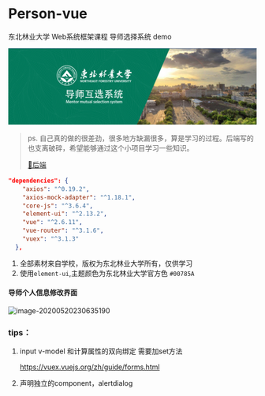 # Person-vue

 东北林业大学 Web系统框架课程  导师选择系统 demo 

![image-20200519002133178](./md-assets/image-20200519002133178.png)



> ps. 自己真的做的很差劲，很多地方缺漏很多，算是学习的过程。后端写的也支离破碎，希望能够通过这个小项目学习一些知识。
>
> [:runner:后端](https://github.com/BakaRice/PersonnelManagementSystem)

```json
"dependencies": {
    "axios": "^0.19.2",
    "axios-mock-adapter": "^1.18.1",
    "core-js": "^3.6.4",
    "element-ui": "^2.13.2",
    "vue": "^2.6.11",
    "vue-router": "^3.1.6",
    "vuex": "^3.1.3"
  },
```

1. 全部素材来自学校，版权为东北林业大学所有，仅供学习
2. 使用`element-ui`,主题颜色为东北林业大学官方色 `#00785A`

#### 导师个人信息修改界面

![image-20200520230635190](E:\Learning-Vue\person-vue\md-assets\image-20200520230635190.png)





### tips：

1. input v-model 和计算属性的双向绑定 需要加set方法 

   https://vuex.vuejs.org/zh/guide/forms.html

2. 声明独立的component，alertdialog

   

   




